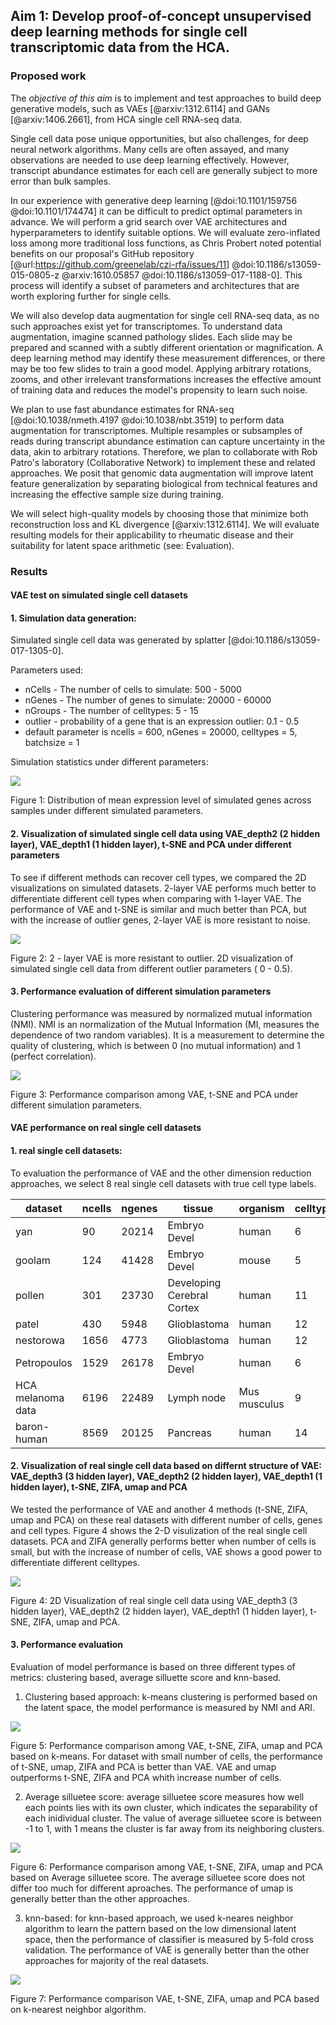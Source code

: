 ## Aim 1: Develop proof-of-concept unsupervised deep learning methods for single cell transcriptomic data from the HCA.

### Proposed work

The _objective of this aim_ is to implement and test approaches to build deep generative models, such as VAEs [@arxiv:1312.6114] and GANs [@arxiv:1406.2661], from HCA single cell RNA-seq data.

Single cell data pose unique opportunities, but also challenges, for deep neural network algorithms.
Many cells are often assayed, and many observations are needed to use deep learning effectively.
However, transcript abundance estimates for each cell are generally subject to more error than bulk samples.

In our experience with generative deep learning [@doi:10.1101/159756 @doi:10.1101/174474] it can be difficult to predict optimal parameters in advance.
We will perform a grid search over VAE architectures and hyperparameters to identify suitable options.
We will evaluate zero-inflated loss among more traditional loss functions, as Chris Probert noted potential benefits on our proposal's GitHub repository [@url:https://github.com/greenelab/czi-rfa/issues/11] @doi:10.1186/s13059-015-0805-z @arxiv:1610.05857 @doi:10.1186/s13059-017-1188-0].
This process will identify a subset of parameters and architectures that are worth exploring further for single cells.

We will also develop data augmentation for single cell RNA-seq data, as no such approaches exist yet for transcriptomes.
To understand data augmentation, imagine scanned pathology slides.
Each slide may be prepared and scanned with a subtly different orientation or magnification.
A deep learning method may identify these measurement differences, or there may be too few slides to train a good model.
Applying arbitrary rotations, zooms, and other irrelevant transformations increases the effective amount of training data and reduces the model's propensity to learn such noise.

We plan to use fast abundance estimates for RNA-seq [@doi:10.1038/nmeth.4197 @doi:10.1038/nbt.3519] to perform data augmentation for transcriptomes.
Multiple resamples or subsamples of reads during transcript abundance estimation can capture uncertainty in the data, akin to arbitrary rotations.
Therefore, we plan to collaborate with Rob Patro's laboratory (Collaborative Network) to implement these and related approaches.
We posit that genomic data augmentation will improve latent feature generalization by separating biological from technical features and increasing the effective sample size during training.

We will select high-quality models by choosing those that minimize both reconstruction loss and KL divergence [@arxiv:1312.6114].
We will evaluate resulting models for their applicability to rheumatic disease and their suitability for latent space arithmetic (see: Evaluation).

### Results

#### VAE test on simulated single cell datasets
#### 1. Simulation data generation: 
Simulated single cell data was generated by splatter [@doi:10.1186/s13059-017-1305-0]. 

Parameters used:
* nCells - The number of cells to simulate: 500 - 5000
* nGenes - The number of genes to simulate: 20000 - 60000
* nGroups - The number of celltypes: 5 - 15
* outlier - probability of a gene that is an expression outlier:  0.1 - 0.5
* default parameter is ncells = 600, nGenes = 20000, celltypes = 5, batchsize = 1

Simulation statistics under different parameters:

![](images/mean.gene.exp.bmp)

Figure 1: Distribution of mean expression level of simulated genes across samples under different simulated parameters.

#### 2. Visualization of simulated single cell data using VAE_depth2 (2 hidden layer), VAE_depth1 (1 hidden layer), t-SNE and PCA under different parameters

To see if different methods can recover cell types, we compared the 2D visualizations on simulated datasets.
2-layer VAE performs much better to differentiate different cell types when comparing with 1-layer VAE.
The performance of VAE and t-SNE is similar and much better than PCA, but with the increase of outlier genes, 2-layer VAE is more resistant to noise.

![](images/outlier.vis.png)

Figure 2: 2 - layer VAE is more resistant to outlier. 2D visualization of simulated single cell data from different outlier parameters ( 0 - 0.5).

#### 3. Performance evaluation of different simulation parameters
Clustering performance was measured by normalized mutual information (NMI).
NMI is an normalization of the Mutual Information (MI, measures the dependence of two random variables). It is a measurement to determine the quality of clustering, which is between 0 (no mutual information) and 1 (perfect correlation).

![](images/nmi.png)

Figure 3: Performance comparison among VAE, t-SNE and PCA under different simulation parameters.

#### VAE performance on real single cell datasets
#### 1. real single cell datasets:
 To evaluation the performance of VAE and the other dimension reduction approaches, we select 8 real single cell datasets with true cell type labels.

| dataset | ncells | ngenes | tissue | organism | celltypes |
| ------- | ------ | ------ | ------ | -------- | --------- |
| yan | 90 | 20214 | Embryo Devel | human | 6 |
| goolam | 124 | 41428 | Embryo Devel | mouse | 5 |
| pollen | 301 | 23730 | Developing Cerebral Cortex | human | 11 |
| patel | 430 | 5948 | Glioblastoma | human | 12 |
| nestorowa | 1656 | 4773 | Glioblastoma | human | 12 |
| Petropoulos | 1529 | 26178 | Embryo Devel | human | 6 |
| HCA melanoma data | 6196 | 22489 | Lymph node | Mus musculus | 9 |
| baron-human | 8569 | 20125 | Pancreas | human | 14 |

#### 2. Visualization of real single cell data based on differnt structure of VAE: VAE_depth3 (3 hidden layer), VAE_depth2 (2 hidden layer), VAE_depth1 (1 hidden layer), t-SNE, ZIFA, umap and PCA
We tested the performance of VAE and another 4 methods (t-SNE, ZIFA, umap and PCA) on these real datasets with different number of cells, genes and cell types. Figure 4 shows the 2-D visulization of the real single cell datasets. PCA and ZIFA generally performs better when number of cells is small, but with the increase of number of cells, VAE shows a good power to differentiate different celltypes.

![](images/real.data.vis.png)

Figure 4: 2D Visualization of real single cell data using VAE_depth3 (3 hidden layer), VAE_depth2 (2 hidden layer), VAE_depth1 (1 hidden layer), t-SNE, ZIFA, umap and PCA.

#### 3. Performance evaluation
Evaluation of model performance is based on three different types of metrics: clustering based, average silluette score and knn-based.

1) Clustering based approach: k-means clustering is performed based on the latent space, the model performance is measured by NMI and ARI. 

![](images/true.celltype.clustering.png)

Figure 5:  Performance comparison among VAE, t-SNE, ZIFA, umap and PCA based on k-means. For dataset with small number of cells, the performance of t-SNE, umap, ZIFA and PCA is better than VAE. VAE and umap outperforms t-SNE, ZIFA and PCA whith increase number of cells. 

2) Average silluetee score: average silluetee score measures how well each points lies with its own cluster, which indicates the separability of each inidividual cluster. The value of average silluetee score is between -1 to 1, with 1 means the cluster is far away from its neighboring clusters.

![](images/true.cell.type.average_sil_score.bmp)

Figure 6: Performance comparison among VAE, t-SNE, ZIFA, umap and PCA based on Average silluetee score. The average silluetee score does not differ too much for different aproaches. The performance of umap is generally better than the other approaches.

3) knn-based: for knn-based approach, we used k-neares neighbor algorithm to learn the pattern based on the low dimensional latent space, then the performance of classifier is measured by 5-fold cross validation. The performance of VAE is generally better than the other approaches for majority of the real datasets.

![](images/real.data.knn.bmp)

Figure 7: Performance comparison VAE, t-SNE, ZIFA, umap and PCA based on k-nearest neighbor algorithm.





